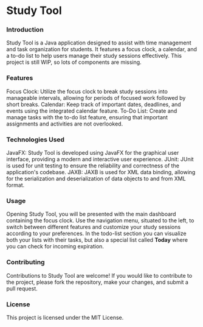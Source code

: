 # Study Tool
### Introduction
Study Tool is a Java application designed to assist with time management and task organization for students. 
It features a focus clock, a calendar, and a to-do list to help users manage their study sessions effectively.
This project is still WIP, so lots of components are missing. 

### Features
Focus Clock: Utilize the focus clock to break study sessions into manageable intervals, allowing for periods of focused work followed by short breaks.
Calendar: Keep track of important dates, deadlines, and events using the integrated calendar feature.
To-Do List: Create and manage tasks with the to-do list feature, ensuring that important assignments and activities are not overlooked.
### Technologies Used
JavaFX: Study Tool is developed using JavaFX for the graphical user interface, providing a modern and interactive user experience.
JUnit: JUnit is used for unit testing to ensure the reliability and correctness of the application's codebase.
JAXB: JAXB is used for XML data binding, allowing for the serialization and deserialization of data objects to and from XML format.

### Usage
Opening Study Tool, you will be presented with the main dashboard containing the focus clock. Use the navigation menu, situated to the left, to switch between different features and customize your study sessions according to your preferences.
In the todo-list section you can visualize both your lists with their tasks, but also a special list called **Today** where you can check for incoming expiration.

### Contributing
Contributions to Study Tool are welcome! If you would like to contribute to the project, please fork the repository, make your changes, and submit a pull request.

### License
This project is licensed under the MIT License.

